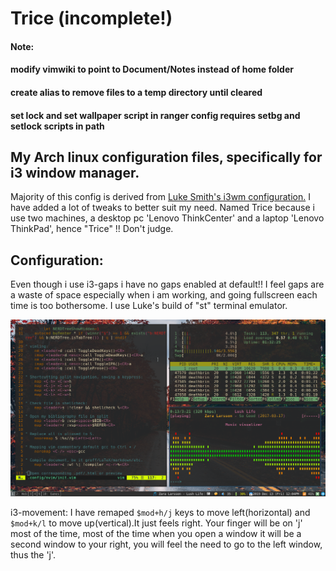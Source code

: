 # Trice (incomplete!)

#### Note:
#### modify vimwiki to point to Document/Notes instead of home folder
#### create alias to remove files to a temp directory until cleared
#### set lock and set wallpaper script in ranger config requires setbg and setlock scripts in path

## My Arch linux configuration files, specifically for i3 window manager.
Majority of this config is derived from [Luke Smith's i3wm configuration.](https://github.com/LukeSmithxyz/voidrice)
I have added a lot of tweaks to better suit my need.
Named Trice because i use two machines, a desktop pc 'Lenovo ThinkCenter' and a laptop 'Lenovo ThinkPad', hence "Trice" !! Don't judge.

## Configuration:
Even though i use i3-gaps i have no gaps enabled at default!!
I feel gaps are a waste of space especially when i am working, and going fullscreen each time is too bothersome.
I use Luke's build of "st" terminal emulator.

![Screenshot](Pictures/Screenshots/full-20191213-12:05:13.png)

i3-movement:
I have remaped `$mod+h/j` keys to move left(horizontal) and `$mod+k/l` to move up(vertical).It just feels right. Your finger will be on 'j' most of the time, most of the time when you open a window it will be a second window to your right, you will feel the need to go to the left window, thus the 'j'.


